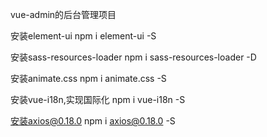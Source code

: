 vue-admin的后台管理项目

安装element-ui
npm i element-ui -S

安装sass-resources-loader
npm i sass-resources-loader -D

安装animate.css
npm i animate.css -S

安装vue-i18n,实现国际化
npm i vue-i18n -S

安装axios@0.18.0
npm i axios@0.18.0 -S














